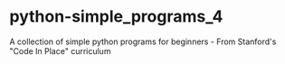 # python-simple_programs_4

A collection of simple python programs for beginners - From Stanford's "Code In Place" curriculum

